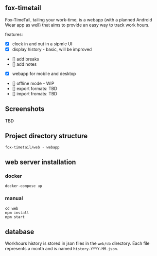 ## fox-timetail

Fox-TimeTail, tailing your work-time, is a webapp (with a planned Android Wear app as well) that aims to provide an easy way to track work hours.

features:
- [x] clock in and out in a sipmle UI
- [x] display history - basic, will be improved
- [] add breaks
- [] add notes
- [x] webapp for mobile and desktop
- [] offline mode - WIP
- [] export formats: TBD
- [] import fromats: TBD

## Screenshots

TBD

## Project directory structure

```
fox-timetail/web - webapp
```

## web server installation
### docker
```
docker-compose up
```
### manual
```
cd web
npm install
npm start
```

## database
Workhours history is stored in json files in the `web/db` directory.
Each file represents a month and is named `history-YYYY-MM.json`.